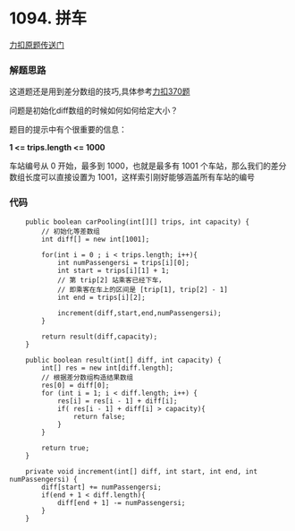 # 1094. 拼车

[力扣原题传送门](https://leetcode-cn.com/problems/car-pooling/)

### 解题思路

这道题还是用到差分数组的技巧,具体参考[力扣370题](./Q_370.md)

问题是初始化diff数组的时候如何如何给定大小？

题目的提示中有个很重要的信息：

<strong>1 <= trips.length <= 1000</strong>

车站编号从 0 开始，最多到 1000，也就是最多有 1001 个车站，那么我们的差分数组长度可以直接设置为 1001，这样索引刚好能够涵盖所有车站的编号

### 代码

```
    public boolean carPooling(int[][] trips, int capacity) {
        // 初始化等差数组
        int diff[] = new int[1001];

        for(int i = 0 ; i < trips.length; i++){
            int numPassengersi = trips[i][0];
            int start = trips[i][1] + 1;
            // 第 trip[2] 站乘客已经下车，
            // 即乘客在车上的区间是 [trip[1], trip[2] - 1]
            int end = trips[i][2];

            increment(diff,start,end,numPassengersi);
        }

        return result(diff,capacity);
    }

    public boolean result(int[] diff, int capacity) {
        int[] res = new int[diff.length];
        // 根据差分数组构造结果数组
        res[0] = diff[0];
        for (int i = 1; i < diff.length; i++) {
            res[i] = res[i - 1] + diff[i];
            if( res[i - 1] + diff[i] > capacity){
                return false;
            }
        }

        return true;
    }

    private void increment(int[] diff, int start, int end, int numPassengersi) {
        diff[start] += numPassengersi;
        if(end + 1 < diff.length){
            diff[end + 1] -= numPassengersi;
        }
    }
```
